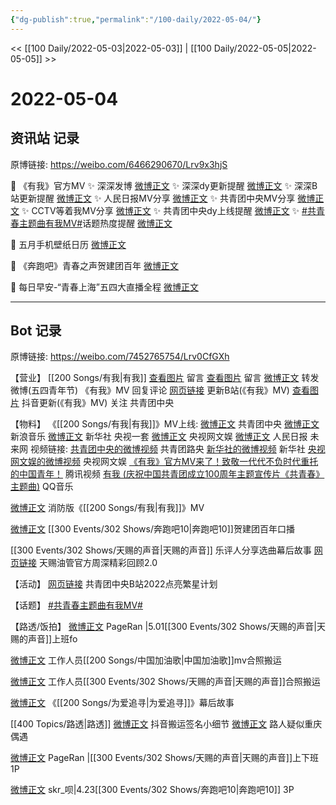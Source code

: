 ```yaml
---
{"dg-publish":true,"permalink":"/100-daily/2022-05-04/"}
---
```



<< [[100 Daily/2022-05-03\|2022-05-03]] | [[100 Daily/2022-05-05\|2022-05-05]] >>

# 2022-05-04

## 资讯站 记录

原博链接: https://weibo.com/6466290670/Lrv9x3hjS

💫 《有我》官方MV
✨ 深深发博 [微博正文](https://m.weibo.cn/6466290670/4765346424165109)
✨ 深深dy更新提醒 [微博正文](https://m.weibo.cn/6466290670/4765377886685131)
✨ 深深B站更新提醒 [微博正文](https://m.weibo.cn/6466290670/4765384840844046)
✨ 人民日报MV分享 [微博正文](https://m.weibo.cn/6466290670/4765492906820052)
✨ 共青团中央MV分享 [微博正文](https://m.weibo.cn/6466290670/4765345002816491)
✨ CCTV等着我MV分享 [微博正文](https://m.weibo.cn/6466290670/4765550129186231)
✨ 共青团中央dy上线提醒 [微博正文](https://m.weibo.cn/6466290670/4765202236837332)
✨ [#共青春主题曲有我MV#](https://s.weibo.com/weibo?q=%23%E5%85%B1%E9%9D%92%E6%98%A5%E4%B8%BB%E9%A2%98%E6%9B%B2%E6%9C%89%E6%88%91MV%23)话题热度提醒
[微博正文](https://m.weibo.cn/6466290670/4765356737960768)

💫 五月手机壁纸日历 [微博正文](https://m.weibo.cn/6466290670/4765341932586840)

💫 《奔跑吧》青春之声贺建团百年 [微博正文](https://m.weibo.cn/6466290670/4765350467994842)

💫 每日早安-“青春上海”五四大直播全程 [微博正文](https://m.weibo.cn/6466290670/4765331992087285)

---
## Bot 记录

原博链接: https://weibo.com/7452765754/Lrv0CfGXh

【营业】
[[200 Songs/有我\|有我]]
[查看图片](https://wx2.sinaimg.cn/large/0088n2Pggy1h1woisowyoj30yi0eot9n.jpg) 留言 [](https://m.weibo.cn/1736988591/4764331055517377)
[查看图片](https://wx1.sinaimg.cn/large/0088n2Pggy1h1woj9eh6bj30yi08x0t0.jpg) 留言 [微博正文](https://m.weibo.cn/3937348351/4765342293823801)
[](https://m.weibo.cn/1736988591/4765191424967358) 转发微博(五四青年节)
[](https://m.weibo.cn/1736988591/4765344113361592) 《有我》MV
[](https://m.weibo.cn/1736988591/4763732301056623) 回复评论
[网页链接](https://weibo.cn/sinaurl?u=https%3A%2F%2Fb23.tv%2FuiHhtVP) 更新B站(《有我》MV)
[查看图片](https://wx2.sinaimg.cn/large/0088n2Pggy1h1wojvefk5j30u01hd0wi.jpg) 抖音更新(《有我》MV)
关注 共青团中央

【物料】
《[[200 Songs/有我\|有我]]》MV上线:
[微博正文](https://m.weibo.cn/3937348351/4765342293823801) 共青团中央
[微博正文](https://m.weibo.cn/1266269835/4765343022585732) 新浪音乐
[微博正文](https://m.weibo.cn/1699432410/4765362714839414) 新华社
[](https://m.weibo.cn/2024623547/4765381296653619) 央视一套
[微博正文](https://m.weibo.cn/7735105675/4765413781017169) 央视网文娱
[微博正文](https://m.weibo.cn/2803301701/4765483490085161) 人民日报
[](https://m.weibo.cn/2409482243/4765497180558126) 未来网
视频链接:
[共青团中央的微博视频](https://video.weibo.com/show?fid=1034:4765344284475429) 共青团路央
[新华社的微博视频](https://video.weibo.com/show?fid=1034:4765358670938216) 新华社
[央视网文娱的微博视频](https://video.weibo.com/show?fid=1034:4765409363296399) 央视网文娱
[《有我》官方MV来了！致敬一代代不负时代重托的中国青年！](https://weibo.cn/sinaurl?u=https%3A%2F%2Fv.qq.com%2Fx%2Fpage%2Fe3335gsi5kq.html) 腾讯视频
[有我 (庆祝中国共青团成立100周年主题宣传片《共青春》主题曲)](https://weibo.cn/sinaurl?u=https%3A%2F%2Fc.y.qq.com%2Fbase%2Ffcgi-bin%2Fu%3F__%3D7if2tQhEOB7o) QQ音乐

[微博正文](https://m.weibo.cn/3549916270/4765342402873769) 消防版《[[200 Songs/有我\|有我]]》MV

[微博正文](https://m.weibo.cn/5242381821/4765347103641909) [[300 Events/302 Shows/奔跑吧10\|奔跑吧10]]贺建团百年口播

[[300 Events/302 Shows/天赐的声音\|天赐的声音]]
[](https://m.weibo.cn/1711437447/4765477798939548) 乐评人分享选曲幕后故事
[网页链接](https://weibo.cn/sinaurl?u=https%3A%2F%2Fyoutu.be%2F3Gn6gPWiD7Y) 天赐油管官方周深精彩回顾2.0

【活动】
[网页链接](https://weibo.cn/sinaurl?u=https%3A%2F%2Fb23.tv%2FPQj49az) 共青团中央B站2022点亮繁星计划

【话题】
[#共青春主题曲有我MV#](https://s.weibo.com/weibo?q=%23%E5%85%B1%E9%9D%92%E6%98%A5%E4%B8%BB%E9%A2%98%E6%9B%B2%E6%9C%89%E6%88%91MV%23)

【路透/饭拍】
[微博正文](https://m.weibo.cn/7633014126/4765329974888556) PageRan |5.01[[300 Events/302 Shows/天赐的声音\|天赐的声音]]上班fo

[微博正文](https://m.weibo.cn/6335059267/4765424023504184) 工作人员[[200 Songs/中国加油歌\|中国加油歌]]mv合照搬运

[微博正文](https://m.weibo.cn/7633014126/4765473494798363) 工作人员[[300 Events/302 Shows/天赐的声音\|天赐的声音]]合照搬运

[微博正文](https://m.weibo.cn/5779263512/4765508219701469) 《[[200 Songs/为爱追寻\|为爱追寻]]》幕后故事

[[400 Topics/路透\|路透]]
[微博正文](https://m.weibo.cn/7316571481/4765518257455514) 抖音搬运签名小细节
[微博正文](https://m.weibo.cn/5178251497/4765500754365554) 路人疑似重庆偶遇

[微博正文](https://m.weibo.cn/7633014126/4765541137121412) PageRan |[[300 Events/302 Shows/天赐的声音\|天赐的声音]]上下班1P

[微博正文](https://m.weibo.cn/6433509682/4765513022968284) skr_呗|4.23[[300 Events/302 Shows/奔跑吧10\|奔跑吧10]] 3P
